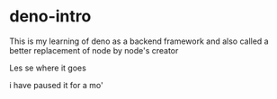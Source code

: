 # deno-intro
 
This is my learning of deno as a backend framework and also called a better replacement of node by node's creator
 
Les se where it goes

i have paused it for a mo'
